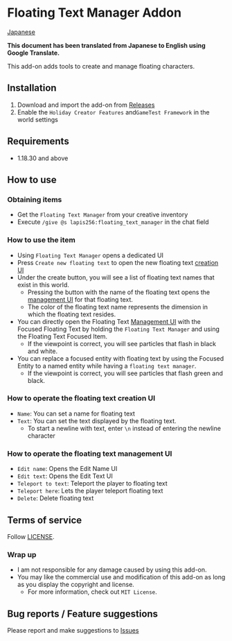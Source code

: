 # Floating Text Manager Addon
[Japanese](README.md)
 
**This document has been translated from Japanese to English using Google Translate.**

This add-on adds tools to create and manage floating characters.

## Installation
1. Download and import the add-on from [Releases](https://github.com/Lapis256/floating-text-manager/releases)
2. Enable the `Holiday Creator Features` and`GameTest Framework` in the world settings

## Requirements
- 1.18.30 and above

## How to use

### Obtaining items
- Get the `Floating Text Manager` from your creative inventory
- Execute `/give @s lapis256:floating_text_manager` in the chat field

### How to use the item
- Using `Floating Text Manager` opens a dedicated UI
- Press `Create new floating text` to open the new floating text [creation UI](#how-to-operate-the-floating-text-creation-ui)
- Under the create button, you will see a list of floating text names that exist in this world.
  - Pressing the button with the name of the floating text opens the [management UI](#how-to-operate-the-floating-text-management-ui) for that floating text.
  - The color of the floating text name represents the dimension in which the floating text resides.
- You can directly open the Floating Text [Management UI](#how-to-operate-the-floating-text-management-ui) with the Focused Floating Text by holding the `Floating Text Manager` and using the Floating Text Focused Item.
  - If the viewpoint is correct, you will see particles that flash in black and white.
- You can replace a focused entity with floating text by using the Focused Entity to a named entity while having a `floating text manager`.
  - If the viewpoint is correct, you will see particles that flash green and black.

### How to operate the floating text creation UI
- `Name`: You can set a name for floating text
- `Text`: You can set the text displayed by the floating text.
  - To start a newline with text, enter `\n` instead of entering the newline character

### How to operate the floating text management UI
- `Edit name`: Opens the Edit Name UI
- `Edit text`: Opens the Edit Text UI
- `Teleport to text`: Teleport the player to floating text
- `Teleport here`: Lets the player teleport floating text
- `Delete`: Delete floating text

## Terms of service
Follow [LICENSE](https://github.com/Lapis256/floating-text-manager/blob/main/LICENSE).

### Wrap up
- I am not responsible for any damage caused by using this add-on.
- You may like the commercial use and modification of this add-on as long as you display the copyright and license.
  - For more information, check out `MIT License`.

## Bug reports / Feature suggestions
Please report and make suggestions to [Issues](https://github.com/Lapis256/floating-text-manager/issues)